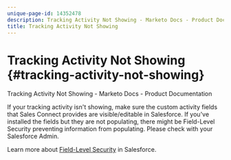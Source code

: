 ```yaml
---
unique-page-id: 14352478
description: Tracking Activity Not Showing - Marketo Docs - Product Documentation
title: Tracking Activity Not Showing
---
```


# Tracking Activity Not Showing {#tracking-activity-not-showing}

Tracking Activity Not Showing - Marketo Docs - Product Documentation

If your tracking activity isn't showing, make sure the custom activity fields that Sales Connect provides are visible/editable in Salesforce. If you've installed the fields but they are not populating, there might be Field-Level Security preventing information from populating. Please check with your Salesforce Admin.

Learn more about [Field-Level Security](http://help.salesforce.com/articleView?id=admin_fls.htm&type=5) in Salesforce.
